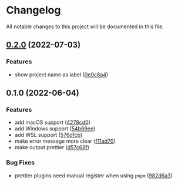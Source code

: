 # Changelog

All notable changes to this project will be documented in this file.

## [0.2.0](https://github.com/jonz94/get-vscode-recently-opened-projects/compare/v0.1.0...v0.2.0) (2022-07-03)

### Features

- show project name as label ([0e0c8a4](https://github.com/jonz94/get-vscode-recently-opened-projects/commit/0e0c8a41a9600c48148103b334945e85dc18ab57))

## 0.1.0 (2022-06-04)

### Features

- add macOS support ([4278cd0](https://github.com/jonz94/get-vscode-recently-opened-projects/commit/4278cd011cb561de67fcce5eeb0b0f3017559236))
- add Windows support ([54b69ee](https://github.com/jonz94/get-vscode-recently-opened-projects/commit/54b69ee9773de3f496ea26aa66d57ca6f4edc63a))
- add WSL support ([576dfcb](https://github.com/jonz94/get-vscode-recently-opened-projects/commit/576dfcbd3a262ce31db37f6c60589a1fde6e1ea7))
- make error message more clear ([f11ad70](https://github.com/jonz94/get-vscode-recently-opened-projects/commit/f11ad70e9fa7ef7c16bc9810e515497b2244e47b))
- make output prettier ([d57c68f](https://github.com/jonz94/get-vscode-recently-opened-projects/commit/d57c68fb905eb9a2ba8d8924a91b0ba716af6658))

### Bug Fixes

- prettier plugins need manual register when using `pnpm` ([982d6a3](https://github.com/jonz94/get-vscode-recently-opened-projects/commit/982d6a391477030f494688c485427ae1276c3a16))
